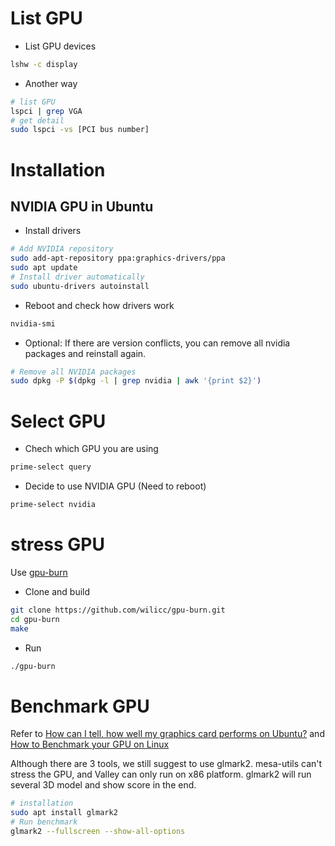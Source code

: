 # List GPU

* List GPU devices

```bash
lshw -c display
```

* Another way

```bash
# list GPU
lspci | grep VGA
# get detail
sudo lspci -vs [PCI bus number]
```

# Installation

## NVIDIA GPU in Ubuntu

* Install drivers

```bash
# Add NVIDIA repository
sudo add-apt-repository ppa:graphics-drivers/ppa
sudo apt update
# Install driver automatically
sudo ubuntu-drivers autoinstall
```

* Reboot and check how drivers work

```bash
nvidia-smi 
```

* Optional: If there are version conflicts, you can remove all nvidia packages and reinstall again.

```bash
# Remove all NVIDIA packages
sudo dpkg -P $(dpkg -l | grep nvidia | awk '{print $2}')
```

# Select GPU

* Chech which GPU you are using

```bash
prime-select query
```

* Decide to use NVIDIA GPU (Need to reboot)

```bash
prime-select nvidia
```

# stress GPU

Use [gpu-burn](https://github.com/wilicc/gpu-burn)

* Clone and build

```bash
git clone https://github.com/wilicc/gpu-burn.git
cd gpu-burn
make
```

* Run

```bash
./gpu-burn
```

# Benchmark GPU

Refer to [How can I tell, how well my graphics card performs on Ubuntu?](https://askubuntu.com/questions/1046812/how-can-i-tell-how-well-my-graphics-card-performs-on-ubuntu) and [
How to Benchmark your GPU on Linux](https://www.howtoforge.com/tutorial/linux-gpu-benchmark/)

Although there are 3 tools, we still suggest to use glmark2.
mesa-utils can't stress the GPU, and Valley can only run on x86 platform.
glmark2 will run several 3D model and show score in the end.

```bash
# installation
sudo apt install glmark2
# Run benchmark
glmark2 --fullscreen --show-all-options
```
